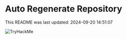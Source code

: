 # Auto Regenerate Repository

This README was last updated: 2024-09-20 14:51:07

 ![TryHackMe](https://tryhackme.com/badge/533634)